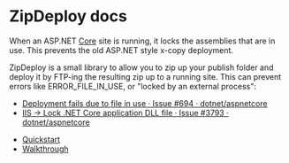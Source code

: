 
<h1>ZipDeploy docs</h1>

When an ASP.NET <u>Core</u> site is running, it locks the assemblies that are in use.  This prevents the old ASP.NET style x-copy deployment.

ZipDeploy is a small library to allow you to zip up your publish folder and deploy it by FTP-ing the resulting zip up to a running site.  This can prevent errors like ERROR_FILE_IN_USE, or "locked by an external process":
<ul>
    <li><a href="https://github.com/aspnet/Home/issues/694" target="_blank">Deployment fails due to file in use · Issue #694 · dotnet/aspnetcore</a></li>
    <li><a href="https://github.com/dotnet/aspnetcore/issues/3793" target="_blank">IIS -&gt; Lock .NET Core application DLL file · Issue #3793 · dotnet/aspnetcore</a></li>
</ul>

<ul>
    <li><a href="quickstart.html">Quickstart</a></li>
    <li><a href="walkthrough.html">Walkthrough</a></li>
</ul>
